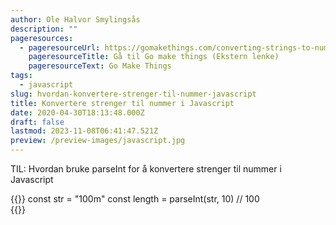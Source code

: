 ```yaml
---
author: Ole Halvor Smylingsås
description: ""
pageresources:
  - pageresourceUrl: https://gomakethings.com/converting-strings-to-numbers-with-vanilla-javascript/
    pageresourceTitle: Gå til Go make things (Ekstern lenke)
    pageresourceText: Go Make Things
tags:
  - javascript
slug: hvordan-konvertere-strenger-til-nummer-javascript
title: Konvertere strenger til nummer i Javascript
date: 2020-04-30T18:13:48.000Z
draft: false
lastmod: 2023-11-08T06:41:47.521Z
preview: /preview-images/javascript.jpg
---
```


TIL: Hvordan bruke parseInt for å konvertere strenger til nummer i Javascript
<!--more-->

{{<highlight js>}}
const str = "100m"
const length = parseInt(str, 10)
// 100  
{{</highlight>}}
